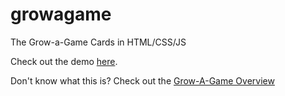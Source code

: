 # growagame
The Grow-a-Game Cards in HTML/CSS/JS

Check out the demo [here](https://frequem.github.io/growagame/).

Don't know what this is? Check out the [Grow-A-Game Overview](http://www.valuesatplay.org/grow-a-game-overview)
